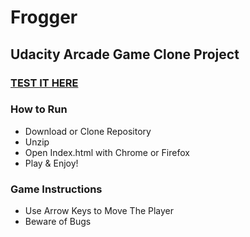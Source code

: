 # Frogger
## Udacity Arcade Game Clone Project

### [TEST IT HERE](https://engrravijain.github.io/Front-End-Web-Development-Nanodegree/project5%20frogger%20game/)

### How to Run
* Download or Clone Repository
* Unzip
* Open Index.html with Chrome or Firefox
* Play & Enjoy!

### Game Instructions
* Use Arrow Keys to Move The Player
* Beware of Bugs
